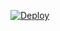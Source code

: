 [![Deploy](https://www.herokucdn.com/deploy/button.svg)](https://heroku.com/deploy?template=https://github.com/mdn522/game-music-recognizer-signature-api)